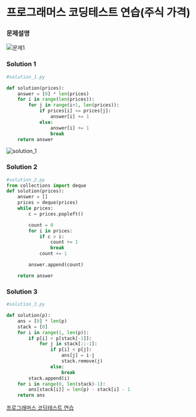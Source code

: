 # 프로그래머스 코딩테스트 연습(주식 가격)



### 문제설명

![문제1](https://user-images.githubusercontent.com/62390565/103440436-d5bb0980-4c88-11eb-8250-143f15ce95a8.PNG)
###





### Solution 1
```python
#solution_1.py

def solution(prices):
    answer = [0] * len(prices)
    for i in range(len(prices)):
        for j in range(i+1, len(prices)):
            if prices[i] <= prices[j]:
                answer[i] += 1
            else:
                answer[i] += 1
                break
    return answer
```

![solution_1](https://user-images.githubusercontent.com/62390565/103440385-50375980-4c88-11eb-98a3-bbc3134e95b0.PNG)





### Solution 2
```python
#solution_2.py
from collections import deque
def solution(prices):
    answer = []
    prices = deque(prices)
    while prices:
        c = prices.popleft()

        count = 0
        for i in prices:
            if c > i:
                count += 1
                break
            count += 1

        answer.append(count)

    return answer

```





### Solution 3
```python
#solution_3.py

def solution(p):
    ans = [0] * len(p)
    stack = [0]
    for i in range(1, len(p)):
        if p[i] < p[stack[-1]]:
            for j in stack[::-1]:
                if p[i] < p[j]:
                    ans[j] = i-j
                    stack.remove(j)
                else:
                    break
        stack.append(i)
    for i in range(0, len(stack)-1):
        ans[stack[i]] = len(p) - stack[i] - 1
    return ans

```




[프로그래머스 코딩테스트 연습](https://programmers.co.kr/learn/challenges)
